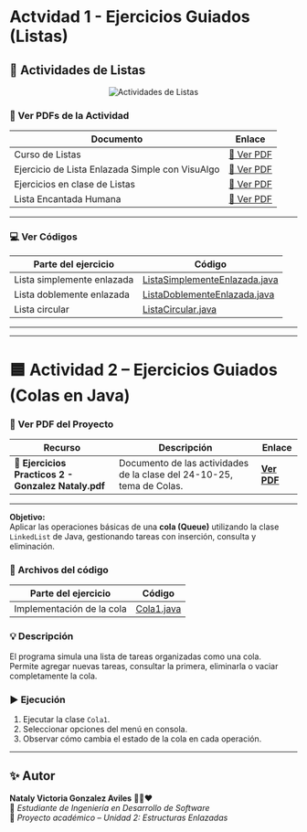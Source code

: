 # Actvidad 1 - Ejercicios Guiados (Listas)
## 🧾 Actividades de Listas

<p align="center">
  <img src="https://img.shields.io/badge/📚%20Ejercicios%20Guiados%20de%20Listas-blue?style=for-the-badge" alt="Actividades de Listas">
</p>

### 📄 Ver PDFs de la Actividad

| Documento | Enlace |
| ---------- | ------- |
| Curso de Listas | [📘 Ver PDF](EjerciciosGuiadosListas/Curso%20de%20Listas.pdf) |
| Ejercicio de Lista Enlazada Simple con VisuAlgo | [📘 Ver PDF](EjerciciosGuiadosListas/Ejercicio%20de%20Lista%20Enlazada%20Simple%20con%20VisuAlgo.pdf) |
| Ejercicios en clase de Listas | [📘 Ver PDF](EjerciciosGuiadosListas/Ejercicios%20en%20clase%20de%20Listas.pdf) |
| Lista Encantada Humana | [📘 Ver PDF](EjerciciosGuiadosListas/ListaEncantadaHumana.pdf) |

---

### 💻 Ver Códigos

| Parte del ejercicio | Código |
| -------------------- | ------- |
| Lista simplemente enlazada | [ListaSimplementeEnlazada.java](ListaSimplementeEnlazada.java) |
| Lista doblemente enlazada | [ListaDoblementeEnlazada.java](ListaDoblementeEnlazada.java) |
| Lista circular | [ListaCircular.java](ListaCircular.java) |

---





---

# 🟦 Actividad 2 – Ejercicios Guiados (Colas en Java)
### 📄 Ver PDF del Proyecto

| Recurso | Descripción | Enlace |
|---------|------------|-------|
| 📘 **Ejercicios Practicos 2 - Gonzalez Nataly.pdf** | Documento de las actividades de la clase del 24-10-25, tema de Colas. | [**Ver PDF**](EjerciciosPracticos2-GonzalezNataly.pdf) |

---


**Objetivo:**  
Aplicar las operaciones básicas de una **cola (Queue)** utilizando la clase `LinkedList` de Java, gestionando tareas con inserción, consulta y eliminación.

### 📂 Archivos del código

| Parte del ejercicio | Código                        |
| -------------------- | ----------------------------- |
| Implementación de la cola | [Cola1.java](Cola1.java) |

### 💡 Descripción

El programa simula una lista de tareas organizadas como una cola.  
Permite agregar nuevas tareas, consultar la primera, eliminarla o vaciar completamente la cola.

### ▶️ Ejecución

1. Ejecutar la clase `Cola1`.  
2. Seleccionar opciones del menú en consola.  
3. Observar cómo cambia el estado de la cola en cada operación.

---

## ✨ Autor

**Nataly Victoria Gonzalez Aviles** 👩‍💻❤️  
📍 *Estudiante de Ingeniería en Desarrollo de Software*  
📧 *Proyecto académico – Unidad 2: Estructuras Enlazadas*

